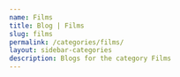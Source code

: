 ```yaml
---
name: Films
title: Blog | Films
slug: films
permalink: /categories/films/
layout: sidebar-categories
description: Blogs for the category Films
---
```

